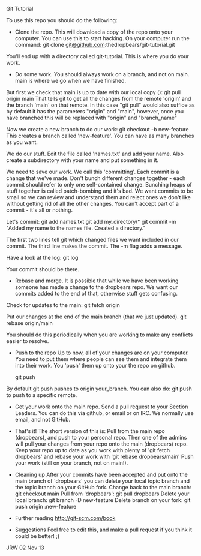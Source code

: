 Git Tutorial

To use this repo you should do the following:


* Clone the repo.
This will download a copy of the repo onto your computer.
You can use this to start hacking.
On your computer run the command:
  git clone git@github.com:thedropbears/git-tutorial.git

You'll end up with a directory called git-tutorial.
This is where you do your work.

* Do some work.
You should always work on a branch, and not on main.
main is where we go when we have finished.

But first we check that main is up to date with our local copy ():
  git pull origin main
That tells git to get all the changes from the remote 'origin' and the branch 'main' on that remote.
In this case "git pull" would also suffice as by default it has the parameters "origin" and "main", however, once you have branched this will be replaced with "origin" and "branch_name"

Now we create a new branch to do our work:
  git checkout -b new-feature
This creates a branch called 'new-feature'. You can have as many branches as you want.

We do our stuff.
Edit the file called 'names.txt' and add your name.
Also create a subdirectory with your name and put something in it.

We need to save our work. We call this 'committing'. Each commit is a change that we've made.
Don't bunch different changes together - each commit should refer to only one self-contained change.
Bunching heaps of stuff together is called patch-bombing and it's bad.
We want commits to be small so we can review and understand them and reject ones we don't like
without getting rid of all the other changes.
You can't accept part of a commit - it's all or nothing.

Let's commit:
  git add names.txt
  git add my_directory/*
  git commit -m "Added my name to the names file. Created a directory."

The first two lines tell git which changed files we want included in our commit.
The third line makes the commit. The -m flag adds a message.

Have a look at the log:
  git log

Your commit should be there.

* Rebase and merge.
It is possible that while we have been working someone has made a change to the dropbears repo.
We want our commits added to the end of that, otherwise stuff gets confusing.

Check for updates to the main:
  git fetch origin

Put our changes at the end of the main branch (that we just updated).
  git rebase origin/main

You should do this periodically when you are working to make any conflicts easier to resolve.

* Push to the repo
Up to now, all of your changes are on your computer. You need to put them where people can see them
and integrate them into their work.
You 'push' them up onto your the repo on github.

  git push

By default git push pushes to origin your_branch.
You can also do:
  git push <remote> <branch>
to push to a specific remote.

* Get your work onto the main repo.
Send a pull request to your Section Leaders.
You can do this via github, or email or on IRC. We normally use email, and not GitHub.

* That's it!
The short version of this is:
Pull from the main repo (dropbears), and push to your personal repo.
Then one of the admins will pull your changes from your repo onto the main (dropbears) repo.
Keep your repo up to date as you work with plenty of 'git fetch dropbears' and rebase your work with
'git rebase dropbears/main'
Push your work (still on your branch, not on main!).

* Cleaning up
After your commits have been accepted and put onto the main branch of 'dropbears' you
can delete your local topic branch and the topic branch on your GitHub fork.
Change back to the main branch:
  git checkout main
Pull from 'dropbears':
  git pull dropbears
Delete your local branch:
  git branch -D new-feature
Delete branch on your fork:
  git push origin :new-feature


* Further reading
http://git-scm.com/book

* Suggestions
Feel free to edit this, and make a pull request if you think it could be better! ;)

JRW
02 Nov 13
